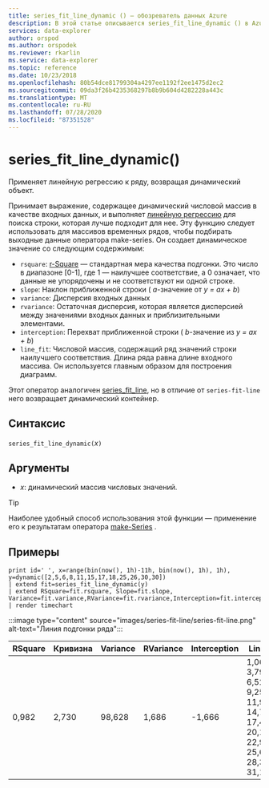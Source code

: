 ```yaml
---
title: series_fit_line_dynamic () — обозреватель данных Azure
description: В этой статье описывается series_fit_line_dynamic () в Azure обозреватель данных.
services: data-explorer
author: orspod
ms.author: orspodek
ms.reviewer: rkarlin
ms.service: data-explorer
ms.topic: reference
ms.date: 10/23/2018
ms.openlocfilehash: 80b54dce81799304a4297ee1192f2ee1475d2ec2
ms.sourcegitcommit: 09da3f26b4235368297b8b9b604d4282228a443c
ms.translationtype: MT
ms.contentlocale: ru-RU
ms.lasthandoff: 07/28/2020
ms.locfileid: "87351528"
---
```

# <a name="series_fit_line_dynamic"></a>series_fit_line_dynamic()

Применяет линейную регрессию к ряду, возвращая динамический объект.  

Принимает выражение, содержащее динамический числовой массив в качестве входных данных, и выполняет [линейную регрессию](https://en.wikipedia.org/wiki/Line_fitting) для поиска строки, которая лучше подходит для нее. Эту функцию следует использовать для массивов временных рядов, чтобы подбирать выходные данные оператора make-series. Он создает динамическое значение со следующим содержимым:
* `rsquare`: [r-Square](https://en.wikipedia.org/wiki/Coefficient_of_determination) — стандартная мера качества подгонки. Это число в диапазоне [0-1], где 1 — наилучшее соответствие, а 0 означает, что данные не упорядочены и не соответствуют ни одной строке.
* `slope`: Наклон приближенной строки ( *a*-значение от *y = ax + b*)
* `variance`: Дисперсия входных данных
* `rvariance`: Остаточная дисперсия, которая является дисперсией между значениями входных данных и приблизительными элементами.
* `interception`: Перехват приближенной строки ( *b*-значение из *y = ax + b*)
* `line_fit`: Числовой массив, содержащий ряд значений строки наилучшего соответствия. Длина ряда равна длине входного массива. Он используется главным образом для построения диаграмм.

Этот оператор аналогичен [series_fit_line](series-fit-linefunction.md), но в отличие от `series-fit-line` него возвращает динамический контейнер.

## <a name="syntax"></a>Синтаксис

`series_fit_line_dynamic(`*x*`)`

## <a name="arguments"></a>Аргументы

* *x*: динамический массив числовых значений.

> [!TIP]
> Наиболее удобный способ использования этой функции — применение его к результатам оператора [make-Series](make-seriesoperator.md) .

## <a name="examples"></a>Примеры

<!-- csl: https://help.kusto.windows.net:443/Samples -->
```kusto
print id=' ', x=range(bin(now(), 1h)-11h, bin(now(), 1h), 1h), y=dynamic([2,5,6,8,11,15,17,18,25,26,30,30])
| extend fit=series_fit_line_dynamic(y)
| extend RSquare=fit.rsquare, Slope=fit.slope, Variance=fit.variance,RVariance=fit.rvariance,Interception=fit.interception,LineFit=fit.line_fit
| render timechart
```
 
:::image type="content" source="images/series-fit-line/series-fit-line.png" alt-text="Линия подгонки ряда":::

| RSquare | Кривизна | Variance | RVariance | Interception | LineFit                                                                                     |
|---------|-------|----------|-----------|--------------|---------------------------------------------------------------------------------------------|
| 0,982   | 2,730 | 98,628   | 1,686     | -1,666       | 1,064, 3,7945, 6,526, 9,256, 11,987, 14,718, 17,449, 20,180, 22,910, 25,641, 28,371, 31,102 |
 
